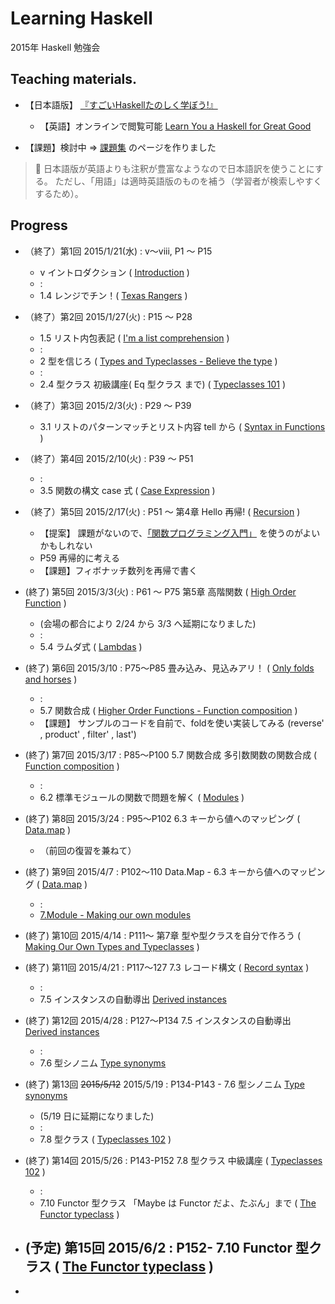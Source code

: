 # Learning Haskell

2015年 Haskell 勉強会

## Teaching materials.

- 【日本語版】 [『すごいHaskellたのしく学ぼう!』](http://www.amazon.co.jp/dp/4274068854)
    - 【英語】オンラインで閲覧可能 [Learn You a Haskell for Great Good](http://learnyouahaskell.com/)

- 【課題】検討中 ⇒ [課題集](./exercises.md) のページを作りました
 
> :memo: 日本語版が英語よりも注釈が豊富なようなので日本語訳を使うことにする。
ただし、「用語」は適時英語版のものを補う（学習者が検索しやすくするため）。

## Progress

- （終了）第1回 2015/1/21(水) : v～viii, P1 ～ P15
    - v イントロダクション ( [Introduction](http://learnyouahaskell.com/introduction) )
    - :
    - 1.4 レンジでチン！( [Texas Rangers](http://learnyouahaskell.com/starting-out#texas-ranges)  )
- （終了）第2回 2015/1/27(火) : P15 ～ P28 
    - 1.5 リスト内包表記 ( [I'm a list comprehension](http://learnyouahaskell.com/starting-out#im-a-list-comprehension) )
    - :
    - 2 型を信じろ ( [Types and Typeclasses - Believe the type](http://learnyouahaskell.com/types-and-typeclasses#believe-the-type) )
    - :
    - 2.4 型クラス 初級講座( Eq 型クラス まで) ( [Typeclasses 101](http://learnyouahaskell.com/types-and-typeclasses#typeclasses-101) )
- （終了）第3回 2015/2/3(火) : P29 ～ P39
    - 3.1 リストのパターンマッチとリスト内容 tell から ( [Syntax in Functions](http://learnyouahaskell.com/syntax-in-functions#pattern-matching) )
- （終了）第4回 2015/2/10(火) : P39 ～ P51 
    - : 
    - 3.5 関数の構文 case 式 ( [Case Expression](http://learnyouahaskell.com/syntax-in-functions#case-expressions) )
- （終了）第5回 2015/2/17(火) : P51 ～ 第4章 Hello 再帰!  ( [Recursion](http://learnyouahaskell.com/recursion) )
    - 【提案】 課題がないので、[「関数プログラミング入門」](http://www.amazon.co.jp/dp/427406896X/) を使うのがよいかもしれない
    - P59 再帰的に考える
    - 【課題】フィボナッチ数列を再帰で書く 
-  (終了) 第5回 2015/3/3(火) : P61 ～ P75 第5章 高階関数 ( [High Order Function](http://learnyouahaskell.com/higher-order-functions) )
    - (会場の都合により 2/24 から 3/3 へ延期になりました)
    - :
    - 5.4 ラムダ式 ( [Lambdas](http://learnyouahaskell.com/higher-order-functions#lambdas) )
-  (終了) 第6回 2015/3/10 : P75～P85 畳み込み、見込みアリ！ ( [Only folds and horses](http://learnyouahaskell.com/higher-order-functions#folds) )
    - : 
    - 5.7 関数合成 ( [Higher Order Functions - Function composition](http://learnyouahaskell.com/higher-order-functions#composition) )
    - 【課題】 サンプルのコードを自前で、foldを使い実装してみる (reverse' , product' , filter' , last')
-  (終了) 第7回 2015/3/17 : P85～P100 5.7 関数合成 多引数関数の関数合成 ( [Function composition](http://learnyouahaskell.com/higher-order-functions#composition) )
    -  :  
    - 6.2 標準モジュールの関数で問題を解く ( [Modules](http://learnyouahaskell.com/modules) )
-  (終了) 第8回 2015/3/24 : P95～P102 6.3 キーから値へのマッピング ( [Data.map](http://learnyouahaskell.com/modules#data-map) )
    - （前回の復習を兼ねて）
-  (終了) 第9回 2015/4/7 : P102～110 Data.Map - 6.3 キーから値へのマッピング ( [Data.map](http://learnyouahaskell.com/modules#data-map) )
    - :
    - [7.Module - Making our own modules](http://learnyouahaskell.com/modules#making-our-own-modules)
-  (終了) 第10回 2015/4/14 : P111～ 第7章 型や型クラスを自分で作ろう ( [Making Our Own Types and Typeclasses](http://learnyouahaskell.com/making-our-own-types-and-typeclasses) )

-  (終了) 第11回 2015/4/21 : P117～127 7.3 レコード構文 ( [Record syntax](http://learnyouahaskell.com/making-our-own-types-and-typeclasses#record-syntax) )
    -  :
    - 7.5 インスタンスの自動導出 [Derived instances](http://learnyouahaskell.com/making-our-own-types-and-typeclasses#derived-instances)
-  (終了) 第12回 2015/4/28 : P127～P134 7.5 インスタンスの自動導出 [Derived instances](http://learnyouahaskell.com/making-our-own-types-and-typeclasses#derived-instances)
    - :   
    - 7.6 型シノニム [Type synonyms](http://learnyouahaskell.com/making-our-own-types-and-typeclasses#type-synonyms)
-  (終了) 第13回 <s>2015/5/12</s> 2015/5/19  : P134-P143 - 7.6 型シノニム [Type synonyms](http://learnyouahaskell.com/making-our-own-types-and-typeclasses#type-synonyms)
    -  (5/19 日に延期になりました)
    -   :
    - 7.8 型クラス ( [Typeclasses 102](http://learnyouahaskell.com/making-our-own-types-and-typeclasses#typeclasses-102) )
-  (終了) 第14回 2015/5/26  : P143-P152 7.8 型クラス 中級講座 ( [Typeclasses 102](http://learnyouahaskell.com/making-our-own-types-and-typeclasses#typeclasses-102) )
    - :
    - 7.10 Functor 型クラス 「Maybe は Functor だよ、たぶん」まで ( [The Functor typeclass](http://learnyouahaskell.com/making-our-own-types-and-typeclasses#the-functor-typeclass) )
-  (予定) 第15回 2015/6/2  : P152- 7.10 Functor 型クラス ( [The Functor typeclass](http://learnyouahaskell.com/making-our-own-types-and-typeclasses#the-functor-typeclass) )
    - 
- 



